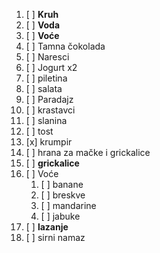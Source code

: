 
1. [ ] **Kruh**
2. [ ] **Voda**
3. [ ] **Voće**
4. [ ] Tamna čokolada 
5. [ ] Naresci
6. [ ] Jogurt x2
7. [ ] piletina
8. [ ] salata
9. [ ] Paradajz
10. [ ] krastavci 
11. [ ] slanina 
12. [ ] tost
13. [x] krumpir
14. [ ] hrana za mačke i grickalice 
15. [ ] **grickalice** 
16. [ ] Voće
	1. [ ] banane 
	2. [ ] breskve
	3. [ ] mandarine
	4. [ ] jabuke
17. [ ] **lazanje** 
18. [ ] sirni namaz
